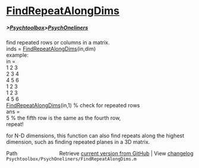 # [FindRepeatAlongDims](FindRepeatAlongDims)
##### >[Psychtoolbox](Psychtoolbox)>[PsychOneliners](PsychOneliners)

find repeated rows or columns in a matrix.  
inds = [FindRepeatAlongDims](FindRepeatAlongDims)(in,dim)  
example:  
in =  
     1     2     3  
     2     3     4  
     4     5     6  
     1     2     3  
     1     2     3  
     4     5     6  
[FindRepeatAlongDims](FindRepeatAlongDims)(in,1)  % check for repeated rows  
ans =   
     5                    % the fifth row is the same as the fourth row,  
                            repeat!  
  
for N-D dimensions, this function can also find repeats along the highest  
dimension, such as finding repeated planes in a 3D matrix.  




<div class="code_header" style="text-align:right;">
  <span style="float:left;">Path&nbsp;&nbsp;</span> <span class="counter">Retrieve <a href=
  "https://raw.github.com/Psychtoolbox-3/Psychtoolbox-3/beta/Psychtoolbox/PsychOneliners/FindRepeatAlongDims.m">current version from GitHub</a> | View <a href=
  "https://github.com/Psychtoolbox-3/Psychtoolbox-3/commits/beta/Psychtoolbox/PsychOneliners/FindRepeatAlongDims.m">changelog</a></span>
</div>
<div class="code">
  <code>Psychtoolbox/PsychOneliners/FindRepeatAlongDims.m</code>
</div>

